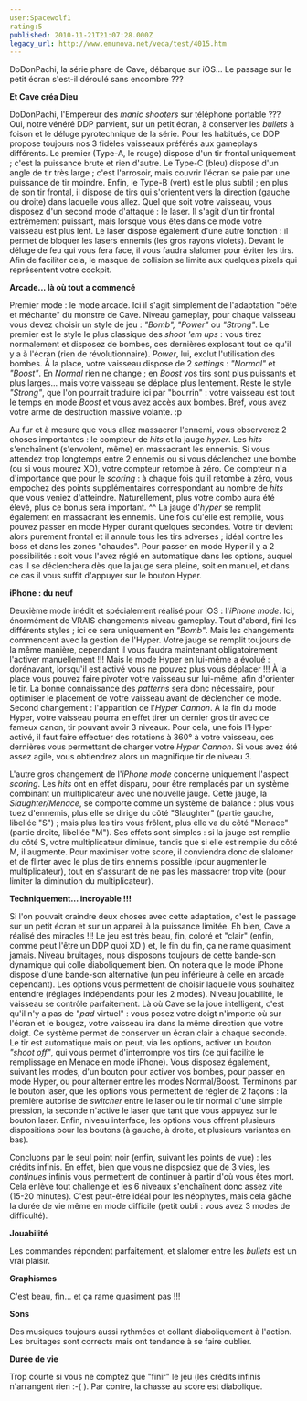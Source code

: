 ```yaml
---
user:Spacewolf1
rating:5
published: 2010-11-21T21:07:28.000Z
legacy_url: http://www.emunova.net/veda/test/4015.htm
---
```

DoDonPachi, la série phare de Cave, débarque sur iOS... Le passage sur le petit écran s'est-il déroulé sans encombre ???  

  

**Et Cave créa Dieu**  

DoDonPachi, l'Empereur des _manic shooters_ sur téléphone portable ??? Oui, notre vénéré DDP parvient, sur un petit écran, à conserver les _bullets_ à foison et le déluge pyrotechnique de la série. Pour les habitués, ce DDP propose toujours nos 3 fidèles vaisseaux préférés aux gameplays différents. Le premier (Type-A, le rouge) dispose d'un tir frontal uniquement ; c'est la puissance brute et rien d'autre. Le Type-C (bleu) dispose d'un angle de tir très large ; c'est l'arrosoir, mais couvrir l'écran se paie par une puissance de tir moindre. Enfin, le Type-B (vert) est le plus subtil ; en plus de son tir frontal, il dispose de tirs qui s'orientent vers la direction (gauche ou droite) dans laquelle vous allez. Quel que soit votre vaisseau, vous disposez d'un second mode d'attaque : le laser. Il s'agit d'un tir frontal extrêmement puissant, mais lorsque vous êtes dans ce mode votre vaisseau est plus lent. Le laser dispose également d'une autre fonction : il permet de bloquer les lasers ennemis (les gros rayons violets). Devant le déluge de feu qui vous fera face, il vous faudra slalomer pour éviter les tirs. Afin de faciliter cela, le masque de collision se limite aux quelques pixels qui représentent votre cockpit.  

  

**Arcade... là où tout a commencé**  

Premier mode : le mode arcade. Ici il s'agit simplement de l'adaptation "bête et méchante" du monstre de Cave. Niveau gameplay, pour chaque vaisseau vous devez choisir un style de jeu : _"Bomb", "Power"_ ou _"Strong"_. Le premier est le style le plus classique des _shoot 'em ups_ : vous tirez normalement et disposez de bombes, ces dernières explosant tout ce qu'il y a à l'écran (rien de révolutionnaire). _Power_, lui, exclut l'utilisation des bombes. À la place, votre vaisseau dispose de 2 _settings_ : _"Normal"_ et _"Boost"_. En _Normal_ rien ne change ; en _Boost_ vos tirs sont plus puissants et plus larges... mais votre vaisseau se déplace plus lentement. Reste le style _"Strong"_, que l'on pourrait traduire ici par "bourrin" : votre vaisseau est tout le temps en mode _Boost_ et vous avez accès aux bombes. Bref, vous avez votre arme de destruction massive volante. :p  

Au fur et à mesure que vous allez massacrer l'ennemi, vous observerez 2 choses importantes : le compteur de _hits_ et la jauge _hyper_. Les _hits_ s'enchaînent (s'envolent, même) en massacrant les ennemis. Si vous attendez trop longtemps entre 2 ennemis ou si vous déclenchez une bombe (ou si vous mourez XD), votre compteur retombe à zéro. Ce compteur n'a d'importance que pour le _scoring_ : à chaque fois qu'il retombe à zéro, vous empochez des points supplémentaires correspondant au nombre de _hits_ que vous veniez d'atteindre. Naturellement, plus votre combo aura été élevé, plus ce bonus sera important. ^^ La jauge d'_hyper_ se remplit également en massacrant les ennemis. Une fois qu'elle est remplie, vous pouvez passer en mode Hyper durant quelques secondes. Votre tir devient alors purement frontal et il annule tous les tirs adverses ; idéal contre les boss et dans les zones "chaudes". Pour passer en mode Hyper il y a 2 possibilités : soit vous l'avez réglé en automatique dans les options, auquel cas il se déclenchera dès que la jauge sera pleine, soit en manuel, et dans ce cas il vous suffit d'appuyer sur le bouton Hyper.  

  

**iPhone : du neuf**  

Deuxième mode inédit et spécialement réalisé pour iOS : l'_iPhone mode_. Ici, énormément de VRAIS changements niveau gameplay. Tout d'abord, fini les différents styles ; ici ce sera uniquement en _"Bomb"_. Mais les changements commencent avec la gestion de l'Hyper. Votre jauge se remplit toujours de la même manière, cependant il vous faudra maintenant obligatoirement l'activer manuellement !!! Mais le mode Hyper en lui-même a évolué : dorénavant, lorsqu'il est activé vous ne pouvez plus vous déplacer !!! À la place vous pouvez faire pivoter votre vaisseau sur lui-même, afin d'orienter le tir. La bonne connaissance des _patterns_ sera donc nécessaire, pour optimiser le placement de votre vaisseau avant de déclencher ce mode. Second changement : l'apparition de l'_Hyper Cannon_. À la fin du mode Hyper, votre vaisseau pourra en effet tirer un dernier gros tir avec ce fameux canon, tir pouvant avoir 3 niveaux. Pour cela, une fois l'Hyper activé, il faut faire effectuer des rotations à 360° à votre vaisseau, ces dernières vous permettant de charger votre _Hyper Cannon_. Si vous avez été assez agile, vous obtiendrez alors un magnifique tir de niveau 3\.  

L'autre gros changement de l'_iPhone mode_ concerne uniquement l'aspect _scoring_. Les _hits_ ont en effet disparu, pour être remplacés par un système combinant un multiplicateur avec une nouvelle jauge. Cette jauge, la _Slaughter/Menace_, se comporte comme un système de balance : plus vous tuez d'ennemis, plus elle se dirige du côté "Slaughter" (partie gauche, libellée "S") ; mais plus les tirs vous frôlent, plus elle va du côté "Menace" (partie droite, libellée "M"). Ses effets sont simples : si la jauge est remplie du côté S, votre multiplicateur diminue, tandis que si elle est remplie du côté M, il augmente. Pour maximiser votre score, il conviendra donc de slalomer et de flirter avec le plus de tirs ennemis possible (pour augmenter le multiplicateur), tout en s'assurant de ne pas les massacrer trop vite (pour limiter la diminution du multiplicateur).  

  

**Techniquement... incroyable !!!**  

Si l'on pouvait craindre deux choses avec cette adaptation, c'est le passage sur un petit écran et sur un appareil à la puissance limitée. Eh bien, Cave a réalisé des miracles !!! Le jeu est très beau, fin, coloré et "clair" (enfin, comme peut l'être un DDP quoi XD ) et, le fin du fin, ça ne rame quasiment jamais. Niveau bruitages, nous disposons toujours de cette bande-son dynamique qui colle diaboliquement bien. On notera que le mode iPhone dispose d'une bande-son alternative (un peu inférieure à celle en arcade cependant). Les options vous permettent de choisir laquelle vous souhaitez entendre (réglages indépendants pour les 2 modes). Niveau jouabilité, le vaisseau se contrôle parfaitement. Là où Cave se la joue intelligent, c'est qu'il n'y a pas de "_pad_ virtuel" : vous posez votre doigt n'importe où sur l'écran et le bougez, votre vaisseau ira dans la même direction que votre doigt. Ce système permet de conserver un écran clair à chaque seconde. Le tir est automatique mais on peut, via les options, activer un bouton _"shoot off"_, qui vous permet d'interrompre vos tirs (ce qui facilite le remplissage en Menace en mode iPhone). Vous disposez également, suivant les modes, d'un bouton pour activer vos bombes, pour passer en mode Hyper, ou pour alterner entre les modes Normal/Boost. Terminons par le bouton laser, que les options vous permettent de régler de 2 façons : la première autorise de _switcher_ entre le laser ou le tir normal d'une simple pression, la seconde n'active le laser que tant que vous appuyez sur le bouton laser. Enfin, niveau interface, les options vous offrent plusieurs dispositions pour les boutons (à gauche, à droite, et plusieurs variantes en bas).  

Concluons par le seul point noir (enfin, suivant les points de vue) : les crédits infinis. En effet, bien que vous ne disposiez que de 3 vies, les _continues_ infinis vous permettent de continuer à partir d'où vous êtes mort. Cela enlève tout challenge et les 6 niveaux s'enchaînent donc assez vite (15-20 minutes). C'est peut-être idéal pour les néophytes, mais cela gâche la durée de vie même en mode difficile (petit oubli : vous avez 3 modes de difficulté).  

  

  

**Jouabilité**  

Les commandes répondent parfaitement, et slalomer entre les _bullets_ est un vrai plaisir.  

**Graphismes**  

C'est beau, fin... et ça rame quasiment pas !!!  

**Sons**  

Des musiques toujours aussi rythmées et collant diaboliquement à l'action. Les bruitages sont corrects mais ont tendance à se faire oublier.  

**Durée de vie**  

Trop courte si vous ne comptez que "finir" le jeu (les crédits infinis n'arrangent rien :-( ). Par contre, la chasse au score est diabolique.